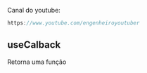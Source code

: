 Canal do youtube:

```js
https://www.youtube.com/engenheiroyoutuber
```

## useCalback

Retorna uma função


